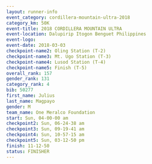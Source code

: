 ```yaml
---
layout: runner-info 
event_category: cordillera-mountain-ultra-2018 
category_km: 50K 
event-title: 2018 CORDILLERA MOUNTAIN ULTRA 
event-location: Dalupirip Itogon Benguet Philippines 
event-logo: 
event-date: 2018-03-03 
checkpoint-name2: Oling Station (T-2) 
checkpoint-name3: Mt. Ugo Station (T-3) 
checkpoint-name4: Lusod Station (T-4) 
checkpoint-name5: Finish (T-5) 
overall_rank: 157
gender_rank: 131
category_rank: 4
bib: 50277
first_name: Julius
last_name: Magpayo
gender: M
team_name: One Meralco Foundation
start: Sun, 04-00-00 am
checkpoint2: Sun, 06-24-38 am
checkpoint3: Sun, 09-19-41 am
checkpoint4: Sun, 10-57-15 am
checkpoint5: Sun, 03-12-50 pm
finish: 11-12-50
status: FINISHER
---
```

